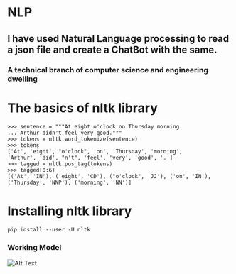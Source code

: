 # NLP
## I have used Natural Language processing to read a json file and create a ChatBot with the same.
### A technical branch of computer science and engineering dwelling 

# The basics of nltk library

```>>> import nltk
>>> sentence = """At eight o'clock on Thursday morning
... Arthur didn't feel very good."""
>>> tokens = nltk.word_tokenize(sentence)
>>> tokens
['At', 'eight', "o'clock", 'on', 'Thursday', 'morning',
'Arthur', 'did', "n't", 'feel', 'very', 'good', '.']
>>> tagged = nltk.pos_tag(tokens)
>>> tagged[0:6]
[('At', 'IN'), ('eight', 'CD'), ("o'clock", 'JJ'), ('on', 'IN'),
('Thursday', 'NNP'), ('morning', 'NN')] 
```

# Installing nltk library

```pip install --user -U nltk ```

### Working Model

![Alt Text](https://drive.google.com/file/d/1wc5cJyuMsYKUVmNuQPpr_OSXB-wGBtRs/view?usp=sharing)


